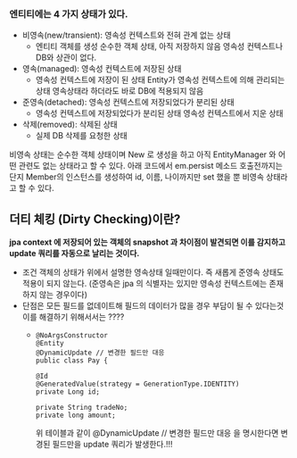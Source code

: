 ### 엔티티에는 4 가지 상태가 있다.

- 비영속(new/transient): 영속성 컨텍스트와 전혀 관계 없는 상태
  - 엔티티 객체를 생성
    순수한 객체 상태, 아직 저장하지 않음
    영속성 컨텍스트나 DB와 상관이 없다.
- 영속(managed): 영속성 컨텍스트에 저장된 상태
  - 영속성 컨텍스트에 저장이 된 상태
    Entity가 영속성 컨텍스트에 의해 관리되는 상태
    영속상태라 하더라도 바로 DB에 적용되지 않음
- 준영속(detached): 영속성 컨텍스트에 저장되었다가 분리된 상태
  - 영속성 컨텍스트에 저장되었다가 분리된 상태
    영속성 컨텍스트에서 지운 상태
- 삭제(removed): 삭제된 상태  
  - 실제 DB 삭제를 요청한 상태


비영속 상태는 순수한 객체 상태이며 New 로 생성을 하고 아직 EntityManager 와 
어떤 관련도 없는 상태라고 할 수 있다. 아래 코드에서 em.persist 메소드 호출전까지는 단지
Member의 인스턴스를 생성하여 id, 이름, 나이까지만 set 했을 뿐 비영속 상태라고 할 수 있다.


## 더티 체킹 (Dirty Checking)이란?

**jpa context 에 저장되어 있는 객체의 snapshot 과 차이점이 발견되면 이를 감지하고 update 쿼리를 자동으로 날리는 것이다.**
- 조건 객체의 상태가  위에서 설명한 영속상태 일때만이다. 즉 새롭게 준영속 상태도 적용이 되지 않는다. (준영속은 jpa 의 식별자는 있지만 영속성 컨텍스트에는
존재하지 않는 경우이다)
- 단점은 모든 필드를 없데이트해 필드의 데이터가 많을 경우 부담이 될 수 있다는것 이를 해결하기 위해서서는 ????
  - ```@Getter
    @NoArgsConstructor
    @Entity
    @DynamicUpdate // 변경한 필드만 대응
    public class Pay {

    @Id
    @GeneratedValue(strategy = GenerationType.IDENTITY)
    private Long id;

    private String tradeNo;
    private long amount;
    ```
    위 테이블과 같이 @DynamicUpdate // 변경한 필드만 대응 을 명시한다면 변경된 필드만을 update 쿼리가 발생한다.!!!

